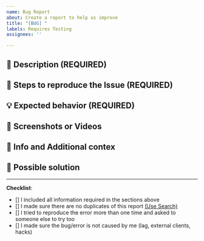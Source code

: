 ```yaml
---
name: Bug Report
about: Create a report to help us improve
title: "[BUG] "
labels: Requires Testing
assignees: ''

---
```


<!-- FILL IN THE FORM BELOW -->

## :round_pushpin: Description (REQUIRED)
<!-- A clear and detailed description of what went wrong. -->
<!-- The more information you can provide, the easier we can handle this problem. -->
<!-- Start writing below this line -->


## :bookmark_tabs: Steps to reproduce the Issue (REQUIRED)
<!-- Tell us the exact steps to reproduce this issue, the more detailed the easier we can reproduce it. -->
<!-- Start writing below this line -->


## :bulb: Expected behavior (REQUIRED)
<!-- What were you expecting to happen? -->
<!-- What do you think would have been the correct behaviour? -->
<!-- Start writing below this line -->


## :scroll: Screenshots or Videos
<!-- Youtube Videos and Screenshots are recommended!!! -->
<!-- Paste your link(s) below this line -->


## :open_file_folder: Info and Additional contex
 <!--  Who: (Who made the report?) -->
 <!--  Where: (example coordinate X Y Z) -->
 <!--  When: (time and date) -->
 <!--  Other infos: (errors messages in chat) -->
 <!-- Add any other context about the problem here -->


## :compass: Possible solution
<!-- Add any possible solution that you think could be useful to solve the problem -->

---

**Checklist**:
<!--- Make sure you've completed the following steps (put an "X" between of brackets): -->
- [] I included all information required in the sections above
- [] I made sure there are no duplicates of this report [(Use Search)](https://github.com/DevLan-Support/tickets/issues)
- [] I tried to reproduce the error more than one time and asked to someone else to try too
- [] I made sure the bug/error is not caused by me (lag, external clients, hacks)
